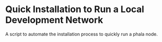 # Quick Installation to Run a Local Development Network
A script to automate the installation process to quickly run a phala node.


